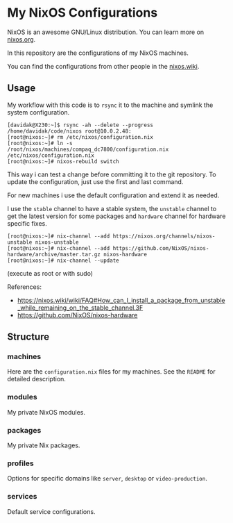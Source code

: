 My NixOS Configurations
=======================

NixOS is an awesome GNU/Linux distribution. You can learn more on [nixos.org](https://nixos.org/nixos/about.html).

In this repository are the configurations of my NixOS machines.

You can find the configurations from other people in the [nixos.wiki](https://nixos.wiki/wiki/Configuration_Collection).

## Usage

My workflow with this code is to `rsync` it to the machine and symlink the system configuration.

	[davidak@X230:~]$ rsync -ah --delete --progress /home/davidak/code/nixos root@10.0.2.48:
	[root@nixos:~]# rm /etc/nixos/configuration.nix
	[root@nixos:~]# ln -s /root/nixos/machines/compaq_dc7800/configuration.nix /etc/nixos/configuration.nix
	[root@nixos:~]# nixos-rebuild switch

This way i can test a change before committing it to the git repository. To update the configuration, just use the first and last command.

For new machines i use the default configuration and extend it as needed.

I use the `stable` channel to have a stable system, the `unstable` channel to get the latest version for some packages and `hardware` channel for hardware specific fixes.

	[root@nixos:~]# nix-channel --add https://nixos.org/channels/nixos-unstable nixos-unstable
	[root@nixos:~]# nix-channel --add https://github.com/NixOS/nixos-hardware/archive/master.tar.gz nixos-hardware
	[root@nixos:~]# nix-channel --update

(execute as root or with sudo)

References:

- https://nixos.wiki/wiki/FAQ#How_can_I_install_a_package_from_unstable_while_remaining_on_the_stable_channel.3F
- https://github.com/NixOS/nixos-hardware

## Structure

### machines

Here are the `configuration.nix` files for my machines. See the `README` for detailed description.

### modules

My private NixOS modules.

### packages

My private Nix packages.

### profiles

Options for specific domains like `server`, `desktop` or `video-production`.

### services

Default service configurations.
